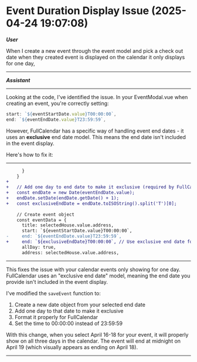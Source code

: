 <!-- Generated by SpecStory -->

# Event Duration Display Issue (2025-04-24 19:07:08)

_**User**_

When I create a new event through the event model and pick a check out date when they created event is displayed on the calendar it only displays for one day, 

---

_**Assistant**_



---

Looking at the code, I've identified the issue. In your EventModal.vue when creating an event, you're correctly setting:

```javascript
start: `${eventStartDate.value}T00:00:00`,
end: `${eventEndDate.value}T23:59:59`,
```

However, FullCalendar has a specific way of handling event end dates - it uses an **exclusive** end date model. This means the end date isn't included in the event display.

Here's how to fix it:

---

```diff
      }
    }
+ 
+   // Add one day to end date to make it exclusive (required by FullCalendar)
+   const endDate = new Date(eventEndDate.value);
+   endDate.setDate(endDate.getDate() + 1);
+   const exclusiveEndDate = endDate.toISOString().split('T')[0];
  
    // Create event object
    const eventData = {
      title: selectedHouse.value.address,
      start: `${eventStartDate.value}T00:00:00`,
-     end: `${eventEndDate.value}T23:59:59`,
+     end: `${exclusiveEndDate}T00:00:00`, // Use exclusive end date for proper multi-day rendering
      allDay: true,
      address: selectedHouse.value.address,
```

---

This fixes the issue with your calendar events only showing for one day. FullCalendar uses an "exclusive end date" model, meaning the end date you provide isn't included in the event display.

I've modified the `saveEvent` function to:

1. Create a new date object from your selected end date
2. Add one day to that date to make it exclusive
3. Format it properly for FullCalendar
4. Set the time to 00:00:00 instead of 23:59:59

With this change, when you select April 16-18 for your event, it will properly show on all three days in the calendar. The event will end at midnight on April 19 (which visually appears as ending on April 18).

---

